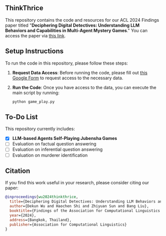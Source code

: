 ## ThinkThrice

This repository contains the code and resources for our ACL 2024 Findings paper titled "**Deciphering Digital Detectives: Understanding LLM Behaviors and Capabilities in Multi-Agent Mystery Games**." You can access the paper via [this link](#).

## Setup Instructions

To run the code in this repository, please follow these steps:

1. **Request Data Access**: Before running the code, please fill out [this Google Form](https://forms.gle/a2gTSd9fKBC6k4vL7) to request access to the necessary data.

2. **Run the Code**: Once you have access to the data, you can execute the main script by running:
   ```bash
   python game_play.py
   ```

## To-Do List

This repository currently includes:
- [x] **LLM-based Agents Self-Playing Jubensha Games**
- [ ] Evaluation on factual question answering
- [ ] Evaluation on inferential question answering
- [ ] Evaluation on murderer identification

## Citation

If you find this work useful in your research, please consider citing our paper:

```bibtex
@inproceedings{wu2024thinkthrice,
  title={Deciphering Digital Detectives: Understanding LLM Behaviors and Capabilities in Multi-Agent Mystery Games},
  author={Dekun Wu and Haochen Shi and Zhiyuan Sun and Bang Liu},
  booktitle={Findings of the Association for Computational Linguistics: ACL 2024},
  year={2024},
  address={Bangkok, Thailand},
  publisher={Association for Computational Linguistics}
}
```
```
